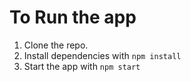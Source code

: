 # To Run the app
1. Clone the repo.
2. Install dependencies with `npm install`
3. Start the app with `npm start`

